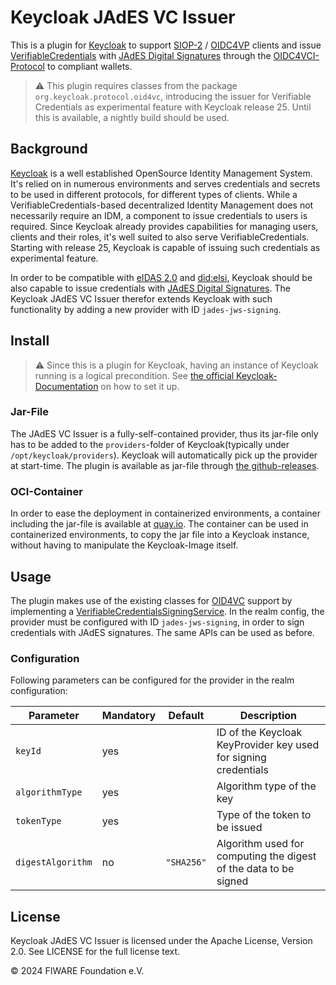 # Keycloak JAdES VC Issuer

This is a plugin for [Keycloak](https://www.keycloak.org/) to support 
[SIOP-2](https://openid.net/specs/openid-connect-self-issued-v2-1_0.html) / 
[OIDC4VP](https://openid.net/specs/openid-4-verifiable-presentations-1_0.html) 
clients and issue 
[VerifiableCredentials](https://www.w3.org/TR/vc-data-model/) with 
[JAdES Digital Signatures](https://www.etsi.org/deliver/etsi_ts/119100_119199/11918201/01.01.01_60/ts_11918201v010101p.pdf) 
through the [OIDC4VCI-Protocol](https://openid.net/specs/openid-4-verifiable-credential-issuance-1_0.html) to compliant wallets.

> :warning: This plugin requires classes from the package `org.keycloak.protocol.oid4vc`, introducing the issuer for Verifiable Credentials 
> as experimental feature with Keycloak release 25. Until this is available, a nightly build should be used.



## Background

[Keycloak](https://www.keycloak.org/) is a well established OpenSource Identity Management System. It's relied on in
numerous environments and serves credentials and secrets to be used in different protocols, for different types of
clients. While a VerifiableCredentials-based decentralized Identity Management does not necessarily require an IDM, a
component to issue credentials to users is required. Since Keycloak already provides capabilities for managing users,
clients and their roles, it's well suited to also serve VerifiableCredentials. Starting with release 25, Keycloak is capable 
of issuing such credentials as experimental feature.

In order to be compatible 
with [eIDAS 2.0](https://digital-strategy.ec.europa.eu/en/policies/eudi-regulation) and 
[did:elsi](https://alastria.github.io/did-method-elsi), Keycloak should be also 
capable to issue credentials 
with [JAdES Digital Signatures](https://www.etsi.org/deliver/etsi_ts/119100_119199/11918201/01.01.01_60/ts_11918201v010101p.pdf). 
The Keycloak JAdES VC Issuer therefor extends Keycloak with such functionality by adding a new provider with ID `jades-jws-signing`. 




## Install

> :warning: Since this is a plugin for Keycloak, having an instance of Keycloak running is a logical precondition.
> See [the official Keycloak-Documentation](https://www.keycloak.org/guides#server) on how to set it up.

### Jar-File

The JAdES VC Issuer is a fully-self-contained provider, thus its jar-file only has to be added to the ```providers```-folder
of Keycloak(typically under ```/opt/keycloak/providers```). Keycloak will automatically pick up the provider at
start-time. The plugin is available as jar-file
through [the github-releases](https://github.com/dwendland/keycloak-jades-vc-issuer/releases).

### OCI-Container

In order to ease the deployment in containerized environments, a container including the jar-file is available
at [quay.io](https://quay.io/repository/dwendland/keycloak-jades-vc-issuer). The container can be used in containerized
environments, to copy the jar file into a Keycloak instance, without having to manipulate the Keycloak-Image itself. 



## Usage

The plugin makes use of the existing classes for 
[OID4VC](https://github.com/keycloak/keycloak/tree/main/services/src/main/java/org/keycloak/protocol/oid4vc) support by 
implementing 
a [VerifiableCredentialsSigningService](https://github.com/keycloak/keycloak/blob/main/services/src/main/java/org/keycloak/protocol/oid4vc/issuance/signing/VerifiableCredentialsSigningService.java). 
In the realm config, the provider must be configured with ID `jades-jws-signing`, in order to sign credentials with 
JAdES signatures. The same APIs can be used as before.


### Configuration

Following parameters can be configured for the provider in the realm configuration:

| Parameter | Mandatory | Default | Description |
|-----------|-----------|---------|-------------|
| `keyId`   | yes       |         | ID of the Keycloak KeyProvider key used for signing credentials |
| `algorithmType` | yes |         | Algorithm type of the key |
| `tokenType` | yes     |         | Type of the token to be issued |
| `digestAlgorithm`| no | `"SHA256"` | Algorithm used for computing the digest of the data to be signed |




## License

Keycloak JAdES VC Issuer is licensed under the Apache License, Version 2.0. See LICENSE for the full license text.

© 2024 FIWARE Foundation e.V.
